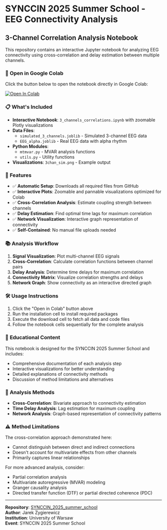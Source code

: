 # SYNCCIN 2025 Summer School - EEG Connectivity Analysis

## 3-Channel Correlation Analysis Notebook

This repository contains an interactive Jupyter notebook for analyzing EEG connectivity using cross-correlation and delay estimation between multiple channels.

### 🚀 **Open in Google Colab**

Click the button below to open the notebook directly in Google Colab:

[![Open In Colab](https://colab.research.google.com/assets/colab-badge.svg)](https://colab.research.google.com/github/jzygierewicz/SYNCCIN_2025_summer_school/blob/main/3_channels_correlations.ipynb)

### 📋 **What's Included**

- **Interactive Notebook**: `3_channels_correlations.ipynb` with zoomable Plotly visualizations
- **Data Files**: 
  - `simulated_3_channels.joblib` - Simulated 3-channel EEG data
  - `EEG_alpha.joblib` - Real EEG data with alpha rhythm
- **Python Modules**:
  - `mtmvar.py` - MVAR analysis functions
  - `utils.py` - Utility functions
- **Visualizations**: `3chan_sim.png` - Example output

### 🎯 **Features**

- ✅ **Automatic Setup**: Downloads all required files from GitHub
- ✅ **Interactive Plots**: Zoomable and pannable visualizations optimized for Colab
- ✅ **Cross-Correlation Analysis**: Estimate coupling strength between channels
- ✅ **Delay Estimation**: Find optimal time lags for maximum correlation
- ✅ **Network Visualization**: Interactive graph representation of connectivity
- ✅ **Self-Contained**: No manual file uploads needed

### 📚 **Analysis Workflow**

1. **Signal Visualization**: Plot multi-channel EEG signals
2. **Cross-Correlation**: Calculate correlation functions between channel pairs
3. **Delay Analysis**: Determine time delays for maximum correlation
4. **Connectivity Matrix**: Visualize correlation strengths and delays
5. **Network Graph**: Show connectivity as an interactive directed graph

### 🛠 **Usage Instructions**

1. Click the "Open in Colab" button above
2. Run the installation cell to install required packages
3. Execute the download cell to fetch all data and code files
4. Follow the notebook cells sequentially for the complete analysis

### 📖 **Educational Content**

This notebook is designed for the SYNCCIN 2025 Summer School and includes:
- Comprehensive documentation of each analysis step
- Interactive visualizations for better understanding
- Detailed explanations of connectivity methods
- Discussion of method limitations and alternatives

### 🔬 **Analysis Methods**

- **Cross-Correlation**: Bivariate approach to connectivity estimation
- **Time Delay Analysis**: Lag estimation for maximum coupling
- **Network Analysis**: Graph-based representation of connectivity patterns

### ⚠️ **Method Limitations**

The cross-correlation approach demonstrated here:
- Cannot distinguish between direct and indirect connections
- Doesn't account for multivariate effects from other channels
- Primarily captures linear relationships

For more advanced analysis, consider:
- Partial correlation analysis
- Multivariate autoregressive (MVAR) modeling
- Granger causality analysis
- Directed transfer function (DTF) or partial directed coherence (PDC)

---

**Repository**: [SYNCCIN_2025_summer_school](https://github.com/jzygierewicz/SYNCCIN_2025_summer_school)  
**Author**: Jarek Zygierewicz  
**Institution**: University of Warsaw  
**Event**: SYNCCIN 2025 Summer School
